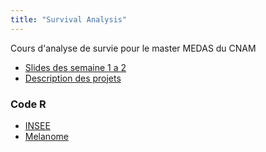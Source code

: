 ```yaml
---
title: "Survival Analysis"
---
```


Cours d'analyse de survie pour le master MEDAS du CNAM

* [Slides des semaine 1 a 2](teaching/Survie_slides.pdf)
* [Description des projets](teaching/Survie_projets.pdf)

### Code R
* [INSEE](teaching/INSEE_2014.R)
* [Melanome](teaching/Ex1_Melanome_Kaplan_Meier.R)
